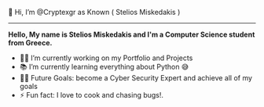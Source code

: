 👋 Hi, I’m @Cryptexgr as Known ( Stelios Miskedakis )
<hr>

<strong>Hello, My name is Stelios Miskedakis and I'm a Computer Science student from Greece.</strong>

- 👨‍💻 I’m currently working on my Portfolio and Projects
- 📚 I’m currently learning everything about Python 😅
- 💪🏼 Future Goals: become a Cyber Security Expert and achieve all of my goals
- ⚡ Fun fact: I love to cook and chasing bugs!.

